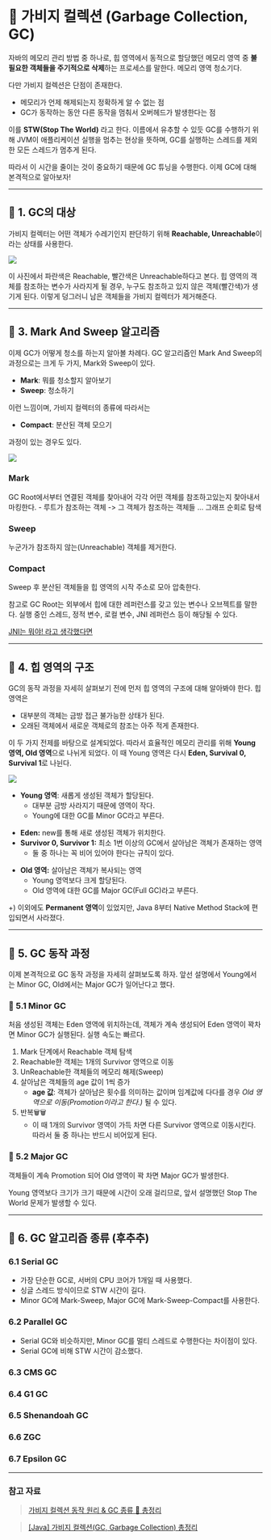 # 🧹 가비지 컬렉션 (Garbage Collection, GC)

자바의 메모리 관리 방법 중 하나로, 힙 영역에서 동적으로 할당했던 메모리 영역 중 **불필요한 객체들을 주기적으로 삭제**하는 프로세스를 말한다. 메모리 영역 청소기다.

다만 가비지 컬렉션은 단점이 존재한다.
- 메모리가 언제 해제되는지 정확하게 알 수 없는 점
- GC가 동작하는 동안 다른 동작을 멈춰서 오버헤드가 발생한다는 점

이를 **STW(Stop The World)** 라고 한다. 이름에서 유추할 수 있듯 GC를 수행하기 위해 JVM이 애플리케이션 실행을 멈추는 현상을 뜻하며, GC를 실행하는 스레드를 제외한 모든 스레드가 멈추게 된다.

따라서 이 시간을 줄이는 것이 중요하기 때문에 GC 튜닝을 수행한다.
이제 GC에 대해 본격적으로 알아보자!

---

## 🧹 1. GC의 대상

가비지 컬렉터는  어떤 객체가 수레기인지 판단하기 위해 **Reachable, Unreachable**이라는 상태를 사용한다.

<img src="https://img1.daumcdn.net/thumb/R1280x0/?scode=mtistory2&fname=https%3A%2F%2Fblog.kakaocdn.net%2Fdn%2FbW5c5r%2FbtrvAb4nrdH%2FlYHuQZya8ECvEndRkQchjk%2Fimg.png">

이 사진에서 파란색은 Reachable, 빨간색은 Unreachable하다고 본다. 힙 영역의 객체를 참조하는 변수가 사라지게 될 경우, 누구도 참조하고 있지 않은 객체(빨간색)가 생기게 된다. 이렇게 덩그러니 남은 객체들을 가비지 컬렉터가 제거해준다.

---

## 🧹 3. Mark And Sweep 알고리즘

이제 GC가 어떻게 청소를 하는지 알아볼 차례다.
GC 알고리즘인 Mark And Sweep의 과정으로는 크게 두 가지, Mark와 Sweep이 있다.

- **Mark**: 뭐를 청소할지 알아보기
- **Sweep**: 청소하기

이런 느낌이며, 가비지 컬렉터의 종류에 따라서는
- **Compact**: 분산된 객체 모으기

과정이 있는 경우도 있다.

<img src="https://img1.daumcdn.net/thumb/R1280x0/?scode=mtistory2&fname=https%3A%2F%2Fblog.kakaocdn.net%2Fdn%2FbGghBW%2FbtrvvDgIHRO%2FHxoX3w9skgah3xFVhfEgD0%2Fimg.png">



### Mark
GC Root에서부터 연결된 객체를 찾아내어 각각 어떤 객체를 참조하고있는지 찾아내서 마킹한다.
    - 루트가 참조하는 객체 -> 그 객체가 참조하는 객체들 ... 그래프 순회로 탐색

### Sweep
누군가가 참조하지 않는(Unreachable) 객체를 제거한다.

### Compact
Sweep 후 분산된 객체들을 힙 영역의 시작 주소로 모아 압축한다.


참고로 GC Root는 외부에서 힙에 대한 레퍼런스를 갖고 있는 변수나 오브젝트를 말한다. 실행 중인 스레드, 정적 변수, 로컬 변수, JNI 레퍼런스 등이 해당될 수 있다.

[JNI는 뭐야! 라고 생각했다면](https://github.com/dlrjs2360/CS-For-Us/blob/master/Etc/JNI%20(Java%20Native%20Interface).md)

---

## 🧹 4. 힙 영역의 구조

GC의 동작 과정을 자세히 살펴보기 전에 먼저 힙 영역의 구조에 대해 알아봐야 한다.
힙 영역은

- 대부분의 객체는 금방 접근 불가능한 상태가 된다.
- 오래된 객체에서 새로운 객체로의 참조는 아주 적게 존재한다.

이 두 가지 전제를 바탕으로 설계되었다.
따라서 효율적인 메모리 관리를 위해 **Young 영역, Old 영역**으로 나뉘게 되었다. 이 때 Young 영역은 다시 **Eden, Survival 0, Survival 1**로 나뉜다.

<img src="https://img1.daumcdn.net/thumb/R1280x0/?scode=mtistory2&fname=https%3A%2F%2Fblog.kakaocdn.net%2Fdn%2Fbti1oP%2FbtrvtcdoBC9%2FupBBOdB4mJF6tfyhL8GPbK%2Fimg.png">

- **Young 영역**: 새롭게 생성된 객체가 할당된다.
  - 대부분 금방 사라지기 때문에 영역이 작다.
  - Young에 대한 GC를 Minor GC라고 부른다.

* **Eden:** new를 통해 새로 생성된 객체가 위치한다.
* **Survivor 0, Survivor 1:** 최소 1번 이상의 GC에서 살아남은 객체가 존재하는 영역
  * 둘 중 하나는 꼭 비어 있어야 한다는 규칙이 있다.

- **Old 영역:** 살아남은 객체가 복사되는 영역
  - Young 영역보다 크게 할당된다.
  - Old 영역에 대한 GC를 Major GC(Full GC)라고 부른다.

+) 이외에도 **Permanent 영역**이 있었지만, Java 8부터 Native Method Stack에 편입되면서 사라졌다.


---

## 🧹 5. GC 동작 과정

이제 본격적으로 GC 동작 과정을 자세히 살펴보도록 하자. 앞선 설명에서 Young에서는 Minor GC, Old에서는 Major GC가 일어난다고 했다.

### 🧹 5.1 Minor GC
처음 생성된 객체는 Eden 영역에 위치하는데, 객체가 계속 생성되어 Eden 영역이 꽉차면 Minor GC가 실행된다. 실행 속도는 빠르다.

1. Mark 단계에서 Reachable 객체 탐색
2. Reachable한 객체는 1개의 Survivor 영역으로 이동
3. UnReachable한 객체들의 메모리 해제(Sweep)
4. 살아남은 객체들의 age 값이 1씩 증가
   - **age 값**: 객체가 살아남은 횟수를 의미하는 값이며 임계값에 다다를 경우 _Old 영역으로 이동(Promotion이라고 한다.)_ 될 수 있다.
5. 반복🗑️🗑️
   - 이 때 1개의 Survivor 영역이 가득 차면 다른 Survivor 영역으로 이동시킨다. 따라서 둘 중 하나는 반드시 비어있게 된다.


### 🧹 5.2 Major GC

객체들이 계속 Promotion 되어 Old 영역이 꽉 차면 Major GC가 발생한다.

Young 영역보다 크기가 크기 때문에 시간이 오래 걸리므로, 앞서 설명했던 Stop The World 문제가 발생할 수 있다.


---

## 🧹 6. GC 알고리즘 종류 (후추추)

### 6.1 Serial GC
- 가장 단순한 GC로, 서버의 CPU 코어가 1개일 때 사용했다.
- 싱글 스레드 방식이므로 STW 시간이 길다.
- Minor GC에 Mark-Sweep, Major GC에 Mark-Sweep-Compact를 사용한다.


### 6.2 Parallel GC
- Serial GC와 비슷하지만, Minor GC를 멀티 스레드로 수행한다는 차이점이 있다.
- Serial GC에 비해 STW 시간이 감소했다.


### 6.3 CMS GC

### 6.4 G1 GC

### 6.5 Shenandoah GC

### 6.6 ZGC

### 6.7 Epsilon GC






---

### 참고 자료
> [가비지 컬렉션 동작 원리 & GC 종류 💯 총정리](https://inpa.tistory.com/entry/JAVA-%E2%98%95-%EA%B0%80%EB%B9%84%EC%A7%80-%EC%BB%AC%EB%A0%89%EC%85%98GC-%EB%8F%99%EC%9E%91-%EC%9B%90%EB%A6%AC-%EC%95%8C%EA%B3%A0%EB%A6%AC%EC%A6%98-%F0%9F%92%AF-%EC%B4%9D%EC%A0%95%EB%A6%AC#garbage_collectiongc_%EC%9D%B4%EB%9E%80?)

> [[Java] 가비지 컬렉션(GC, Garbage Collection) 총정리](https://coding-factory.tistory.com/829)

